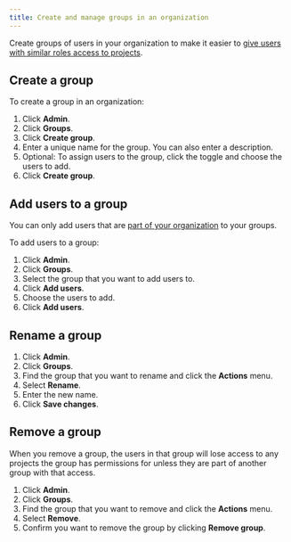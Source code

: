 ```yaml
---
title: Create and manage groups in an organization
---
```


Create groups of users in your organization to make it easier to [give users with similar roles access to projects](/docs/platform/howto/add-groups-projects).

## Create a group

To create a group in an organization:

1.  Click **Admin**.
1.  Click **Groups**.
1.  Click **Create group**.
1.  Enter a unique name for the group. You can also enter a description.
1.  Optional: To assign users to the group, click the toggle and choose
    the users to add.
1.  Click **Create group**.

## Add users to a group

You can only add users that are
[part of your organization](/docs/platform/howto/manage-org-users) to your groups.

To add users to a group:

1.  Click **Admin**.
1.  Click **Groups**.
1.  Select the group that you want to add users to.
1.  Click **Add users**.
1.  Choose the users to add.
1.  Click **Add users**.

## Rename a group

1.  Click **Admin**.
1.  Click **Groups**.
1.  Find the group that you want to rename and click the **Actions**
    menu.
1.  Select **Rename**.
1.  Enter the new name.
1.  Click **Save changes**.

## Remove a group

When you remove a group, the users in that group will lose access to any
projects the group has permissions for unless they are part of another
group with that access.

1.  Click **Admin**.
1.  Click **Groups**.
1.  Find the group that you want to remove and click the **Actions**
    menu.
1.  Select **Remove**.
1.  Confirm you want to remove the group by clicking **Remove group**.
